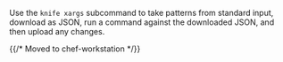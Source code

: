 Use the `knife xargs` subcommand to take patterns from standard input,
download as JSON, run a command against the downloaded JSON, and then
upload any changes.

{{/* Moved to chef-workstation */}}
